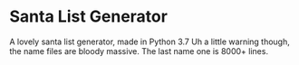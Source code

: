 # Santa List Generator
A lovely santa list generator, made in Python 3.7
Uh a little warning though, the name files are bloody massive.
The last name one is 8000+ lines.
